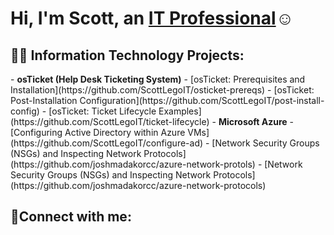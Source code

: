 
<h1>Hi, I'm Scott, an <a href="https://linkedin.com/in/Josh">IT Professional</a>☺</h1>
<h2>👨‍💻 Information Technology Projects:</h2>
- <b>osTicket (Help Desk Ticketing System)</b>
  - [osTicket: Prerequisites and Installation](https://github.com/ScottLegoIT/osticket-prereqs)
  - [osTicket: Post-Installation Configuration](https://github.com/ScottLegoIT/post-install-config)
  - [osTicket: Ticket Lifecycle Examples](https://github.com/ScottLegoIT/ticket-lifecycle)
- <b>Microsoft Azure</b>
  - [Configuring  Active Directory within Azure VMs](https://github.com/ScottLegoIT/configure-ad)
  - [Network Security Groups (NSGs) and Inspecting Network Protocols](https://github.com/joshmadakorcc/azure-network-protols)
  - [Network Security Groups (NSGs) and Inspecting Network Protocols](https://github.com/joshmadakorcc/azure-network-protocols)

<h2>🤳Connect with me:</h2>
